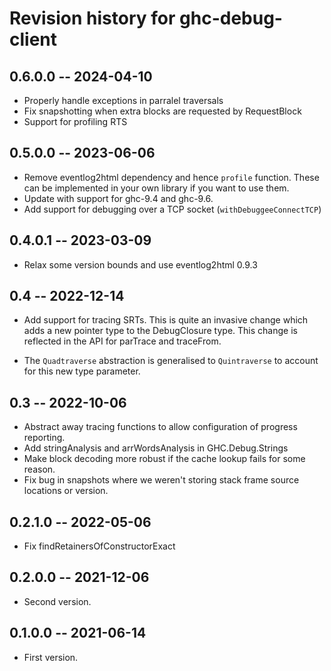 # Revision history for ghc-debug-client

## 0.6.0.0 -- 2024-04-10

* Properly handle exceptions in parralel traversals
* Fix snapshotting when extra blocks are requested by RequestBlock
* Support for profiling RTS

## 0.5.0.0 -- 2023-06-06

* Remove eventlog2html dependency and hence `profile` function. These can be
  implemented in your own library if you want to use them.
* Update with support for ghc-9.4 and ghc-9.6.
* Add support for debugging over a TCP socket (`withDebuggeeConnectTCP`)


## 0.4.0.1 -- 2023-03-09

* Relax some version bounds and use eventlog2html 0.9.3

## 0.4 -- 2022-12-14

* Add support for tracing SRTs. This is quite an invasive change which adds a new
  pointer type to the DebugClosure type. This change is reflected in the API for
  parTrace and traceFrom.

* The `Quadtraverse` abstraction is generalised to `Quintraverse` to account for
  this new type parameter.

## 0.3 -- 2022-10-06

* Abstract away tracing functions to allow configuration of progress reporting.
* Add stringAnalysis and arrWordsAnalysis in GHC.Debug.Strings
* Make block decoding more robust if the cache lookup fails for some reason.
* Fix bug in snapshots where we weren't storing stack frame source locations or
  version.

## 0.2.1.0 -- 2022-05-06

* Fix findRetainersOfConstructorExact

## 0.2.0.0 -- 2021-12-06

* Second version.

## 0.1.0.0 -- 2021-06-14

* First version.
